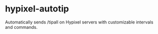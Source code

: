# hypixel-autotip
Automatically sends /tipall on Hypixel servers with customizable intervals and commands.

